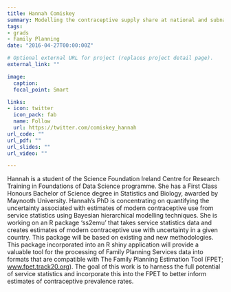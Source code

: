 ```yaml
---
title: Hannah Comiskey
summary: Modelling the contraceptive supply share at national and subnational levels
tags:
- grads
- Family Planning
date: "2016-04-27T00:00:00Z"

# Optional external URL for project (replaces project detail page).
external_link: ""

image:
  caption: 
  focal_point: Smart

links:
- icon: twitter
  icon_pack: fab
  name: Follow
  url: https://twitter.com/comiskey_hannah
url_code: ""
url_pdf: ""
url_slides: ""
url_video: ""

---
```


Hannah is a student of the Science Foundation Ireland Centre for Research Training in Foundations of Data Science programme. She has a First Class Honours Bachelor of Science degree in Statistics and Biology, awarded by Maynooth University.  Hannah’s PhD is concentrating on quantifying the uncertainty associated with estimates of modern contraceptive use from service statistics using Bayesian hierarchical modelling techniques. She is working on an R package ‘ss2emu’ that takes service statistics data and creates estimates of modern contraceptive use with uncertainty in a given country. This package will be based on existing and new methodologies. This package incorporated into an R shiny application will provide a valuable tool for the processing of Family Planning Services data into formats that are compatible with The Family Planning Estimation Tool (FPET; www.fpet.track20.org). The goal of this work is to harness the full potential of service statistics and incorporate this into the FPET to better inform estimates of contraceptive prevalence rates.

